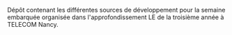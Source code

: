 Dépôt contenant les différentes sources de développement pour la semaine embarquée organisée dans l'approfondissement LE de la troisième année à TELECOM Nancy.
